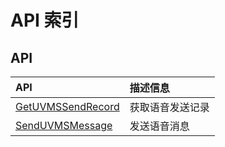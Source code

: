 # API 索引

## API

| API | 描述信息 |
|:---|:---|
|[GetUVMSSendRecord](api/uvms-api/get_uvms_send_record)|获取语音发送记录|
|[SendUVMSMessage](api/uvms-api/send_uvms_message)|发送语音消息|
